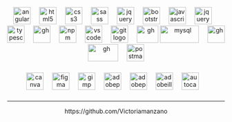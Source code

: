 <div align="center">  
  




  <img src="https://cdn.simpleicons.org/angular/DD0031" height="40" alt="angularjs logo"  />
  <img width="12" />
  <img src="https://cdn.jsdelivr.net/gh/devicons/devicon/icons/html5/html5-original.svg" height="40" alt="html5 logo"  />
  <img width="12" />
  <img src="https://cdn.jsdelivr.net/gh/devicons/devicon/icons/css3/css3-original.svg" height="40" alt="css3 logo"  />
  <img width="12" />
  <img src="https://cdn.jsdelivr.net/gh/devicons/devicon/icons/sass/sass-original.svg" height="40" alt="sass logo"  />
  <img width="12" />
   <img src="https://www.vectorlogo.zone/logos/tailwindcss/tailwindcss-icon.svg" height="40" alt="jquery logo"  />
  <img width="12" />
  <img src="https://cdn.jsdelivr.net/gh/devicons/devicon/icons/bootstrap/bootstrap-original.svg" height="40" alt="bootstrap logo"  />
  <img width="12" />
  <img src="https://cdn.jsdelivr.net/gh/devicons/devicon/icons/javascript/javascript-original.svg" height="40" alt="javascript logo"  />
  <img width="12" />
  <img src="https://cdn.jsdelivr.net/gh/devicons/devicon/icons/jquery/jquery-original.svg" height="40" alt="jquery logo"  />
  <img width="12" />
  <img src="https://cdn.jsdelivr.net/gh/devicons/devicon/icons/typescript/typescript-original.svg" height="40" alt="typescript logo"  />
  <img width="12" />
  <a href="#" target="_blank" rel="noreferrer"><img src="https://www.vectorlogo.zone/logos/markdown-here/markdown-here-icon.svg" alt="gh" width="40" height="40"/></a>
  <img width="12" />
  <img src="https://cdn.jsdelivr.net/gh/devicons/devicon/icons/npm/npm-original-wordmark.svg" height="40" alt="npm logo"  />
  <img width="12" />
  <img src="https://cdn.jsdelivr.net/gh/devicons/devicon/icons/vscode/vscode-original.svg" height="40" alt="vscode logo"  />
  <img width="12" />
  <img src="https://cdn.jsdelivr.net/gh/devicons/devicon/icons/git/git-original.svg" height="40" alt="git logo"  />
  <img width="12" />
  <a href="#" target="_blank" rel="noreferrer"><img src="https://www.vectorlogo.zone/logos/mariadb/mariadb-icon.svg" alt="gh" width="50" height="40"/></a
  <img width="12" />
  <a href="#" target="_blank" rel="noreferrer"><img src="https://www.vectorlogo.zone/logos/mysql/mysql-official.svg" alt="mysql" width="90" height="40"/></a>
  <img width="12" />
  <a href="#" target="_blank" rel="noreferrer"><img src="https://www.vectorlogo.zone/logos/github/github-icon.svg" alt="gh" width="40" height="40"/><a/>
  <img width="12" />
  <a href="#" target="_blank" rel="noreferrer"><img src="https://www.vectorlogo.zone/logos/nodejs/nodejs-ar21.svg" alt="gh" width="70" height="40"/><a/>
  <img width="12" />
   <img src="https://cdn.simpleicons.org/postman/FF6C37" height="40" alt="postman logo"  />
  <img width="12" />
   
  ###

  <p align="center">
  <img src="https://cdn.jsdelivr.net/gh/devicons/devicon/icons/canva/canva-original.svg" height="40" alt="canva logo"  />
  <img width="12" />
  <img src="https://cdn.jsdelivr.net/gh/devicons/devicon/icons/figma/figma-original.svg" height="40" alt="figma logo"  />
  <img width="12" />
  <img src="https://cdn.jsdelivr.net/gh/devicons/devicon/icons/gimp/gimp-original.svg" height="40" alt="gimp logo"  />
  <img width="12" />
  <img src="https://cdn.simpleicons.org/adobephotoshop/31A8FF" height="40" alt="adobephotoshop logo"  />
  <img width="12" />
  <img src="https://cdn.simpleicons.org/adobepremierepro/9999FF" height="40" alt="adobepremierepro logo"  />
  <img width="12" />
  <img src="https://cdn.simpleicons.org/adobeillustrator/FF9A00" height="40" alt="adobeillustrator logo"  />
  <img width="12" />
  <img src="https://skillicons.dev/icons?i=autocad" height="40" alt="autocad logo"  />
  <img width="12" />
 




 



###






<hr>

<p align="center"> https://github.com/Victoriamanzano



 
































































































































































































































































































































































































































































































































































































































































































































































































































































































































































































  
  
 
  
  
  

  
  
   
    
